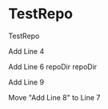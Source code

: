 # TestRepo
TestRepo

Add Line 4

Add Line 6
repoDir
repoDir

Add Line 9

Move "Add Line 8" to Line 7
